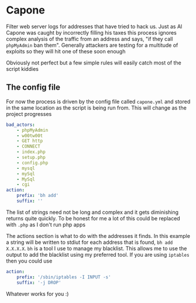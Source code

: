 # Capone

Filter web server logs for addresses that have tried to hack us. Just as Al Capone was caught by incorrectly filling his taxes this process ignores complex analysis of the traffic from an address and says, "if they call `phpMyAdmin` ban them". Generally attackers are testing for a multitude of exploits so they will hit one of these soon enough

Obviously not perfect but a few simple rules will easily catch most of the script kiddies

## The config file

For now the process is driven by the config file called `capone.yml` and stored in the same location as the script is being run from. This will change as the project progresses

```yaml
bad_actors:
    - phpMyAdmin
    - w00tw00t
    - GET http
    - CONNECT
    - index.php
    - setup.php
    - config.php
    - mysql
    - mySql
    - MySql
    - cgi
action:
    prefix: 'bh add'
    suffix: ''
```

The list of strings need not be long and complex and it gets diminishing returns quite quickly. To be honest for me a lot of this could be replaced with `.php` as I don't run php apps

The actions section is what to do with the addresses it finds. In this example a string will be written to stdiut for each address that is found, `bh add X.X.X.X`. `bh` is a tool I use to manage my blacklist. This allows me to use the output to add the blacklist using my preferred tool. If you are using `iptables` then you could use

```yaml
action:
    prefix: '/sbin/iptables -I INPUT -s'
    suffix: '-j DROP'
```

Whatever works for you :)
